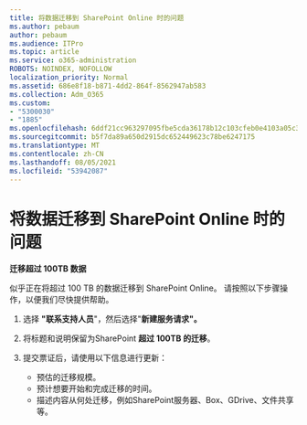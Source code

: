 ```yaml
---
title: 将数据迁移到 SharePoint Online 时的问题
ms.author: pebaum
author: pebaum
ms.audience: ITPro
ms.topic: article
ms.service: o365-administration
ROBOTS: NOINDEX, NOFOLLOW
localization_priority: Normal
ms.assetid: 686e8f18-b871-4dd2-864f-8562947ab583
ms.collection: Adm_O365
ms.custom:
- "5300030"
- "1885"
ms.openlocfilehash: 6ddf21cc963297095fbe5cda36178b12c103cfeb0e4103a05c39f23ee634f158
ms.sourcegitcommit: b5f7da89a650d2915dc652449623c78be6247175
ms.translationtype: MT
ms.contentlocale: zh-CN
ms.lasthandoff: 08/05/2021
ms.locfileid: "53942087"
---
```

# <a name="issues-while-migrating-data-to-sharepoint-online"></a>将数据迁移到 SharePoint Online 时的问题

**迁移超过 100TB 数据**

似乎正在将超过 100 TB 的数据迁移到 SharePoint Online。 请按照以下步骤操作，以便我们尽快提供帮助。 

1. 选择 **"联系支持人员**"，然后选择"**新建服务请求"。** 
2. 将标题和说明保留为SharePoint **超过 100TB 的迁移**。
3. 提交票证后，请使用以下信息进行更新： 

    - 预估的迁移规模。
    - 预计想要开始和完成迁移的时间。
    - 描述内容从何处迁移，例如SharePoint服务器、Box、GDrive、文件共享等。
